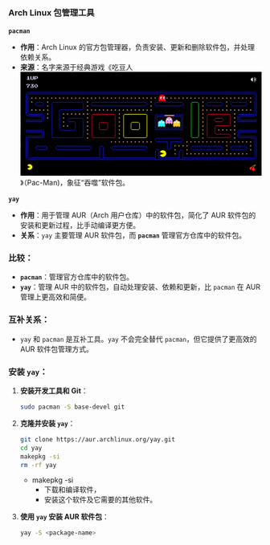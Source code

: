 

### Arch Linux 包管理工具

**`pacman`**

- **作用**：Arch Linux 的官方包管理器，负责安装、更新和删除软件包，并处理依赖关系。
- **来源**：名字来源于经典游戏《吃豆人![image-20250107110743357](./images/image-20250107110743357.png)》（Pac-Man)，象征“吞噬”软件包。

**`yay`**

- **作用**：用于管理 AUR（Arch 用户仓库）中的软件包，简化了 AUR 软件包的安装和更新过程，比手动编译更方便。
- **关系**：`yay` 主要管理 AUR 软件包，而 **`pacman`** 管理官方仓库中的软件包。

### 比较：

- **`pacman`**：管理官方仓库中的软件包。
- **`yay`**：管理 AUR 中的软件包，自动处理安装、依赖和更新，比 `pacman` 在 AUR 管理上更高效和简便。

### 互补关系：

- `yay` 和 `pacman` 是互补工具。`yay` 不会完全替代 `pacman`，但它提供了更高效的 AUR 软件包管理方式。

### 安装 `yay`：

1. **安装开发工具和 Git**：

   ```bash
   sudo pacman -S base-devel git
   ```

2. **克隆并安装 `yay`**：

   ```bash
   git clone https://aur.archlinux.org/yay.git
   cd yay
   makepkg -si
   rm -rf yay
   ```

   - makepkg -si
     - 下载和编译软件，
     - 安装这个软件及它需要的其他软件。

3. **使用 `yay` 安装 AUR 软件包**：

   ```bash
   yay -S <package-name>
   ```

